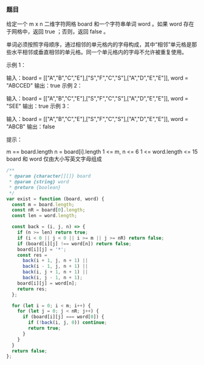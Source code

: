 <!-- @format -->

### 题目

给定一个 m x n 二维字符网格 board 和一个字符串单词 word 。如果 word 存在于网格中，返回 true ；否则，返回 false 。

单词必须按照字母顺序，通过相邻的单元格内的字母构成，其中“相邻”单元格是那些水平相邻或垂直相邻的单元格。同一个单元格内的字母不允许被重复使用。

示例 1：

输入：board = [["A","B","C","E"],["S","F","C","S"],["A","D","E","E"]], word = "ABCCED"
输出：true
示例 2：

输入：board = [["A","B","C","E"],["S","F","C","S"],["A","D","E","E"]], word = "SEE"
输出：true
示例 3：

输入：board = [["A","B","C","E"],["S","F","C","S"],["A","D","E","E"]], word = "ABCB"
输出：false

提示：

m == board.length
n = board[i].length
1 <= m, n <= 6
1 <= word.length <= 15
board 和 word 仅由大小写英文字母组成

```js
/**
 * @param {character[][]} board
 * @param {string} word
 * @return {boolean}
 */
var exist = function (board, word) {
  const m = board.length;
  const nR = board[0].length;
  const len = word.length;

  const back = (i, j, n) => {
    if (n >= len) return true;
    if (i < 0 || j < 0 || i >= m || j >= nR) return false;
    if (board[i][j] !== word[n]) return false;
    board[i][j] = '*';
    const res =
      back(i + 1, j, n + 1) ||
      back(i - 1, j, n + 1) ||
      back(i, j + 1, n + 1) ||
      back(i, j - 1, n + 1);
    board[i][j] = word[n];
    return res;
  };

  for (let i = 0; i < m; i++) {
    for (let j = 0; j < nR; j++) {
      if (board[i][j] === word[0]) {
        if (!back(i, j, 0)) continue;
        return true;
      }
    }
  }
  return false;
};
```
